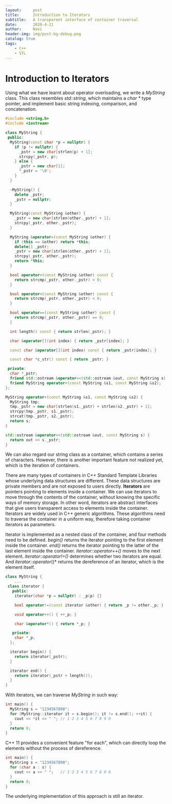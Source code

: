 ```yaml
---
layout:     post
title:      Introduction to Iterators
subtitle:   A transparent interface of container traversal
date:       2020-4-21
author:     Navi
header-img: img/post-bg-debug.png
catalog: true
tags:
    - C++
    - STL
---
```


# Introduction to Iterators

Using what we have learnt about operator overloading, we write a *MyString* class. This class resembles *std::string*, which maintains a *char \** type pointer, and implement basic string indexing, comparison, and concatenation.

```cpp
#include <string.h>
#include <iostream>

class MyString {
 public:
  MyString(const char *p = nullptr) {
    if (p != nullptr) {
      _pstr = new char[strlen(p) + 1];
      strcpy(_pstr, p);
    } else {
      _pstr = new char[1];
      *_pstr = '\0';
    }
  }

  ~MyString() {
    delete _pstr;
    _pstr = nullptr;
  }

  MyString(const MyString &other) {
    _pstr = new char[strlen(other._pstr) + 1];
    strcpy(_pstr, other._pstr);
  }

  MyString &operator=(const MyString &other) {
    if (this == &other) return *this;
    delete[] _pstr;
    _pstr = new char[strlen(other._pstr) + 1];
    strcpy(_pstr, other._pstr);
    return *this;
  }

  bool operator>(const MyString &other) const {
    return strcmp(_pstr, other._pstr) > 0;
  }

  bool operator<(const MyString &other) const {
    return strcmp(_pstr, other._pstr) < 0;
  }

  bool operator==(const MyString &other) const {
    return strcmp(_pstr, other._pstr) == 0;
  }

  int length() const { return strlen(_pstr); }

  char &operator[](int index) { return _pstr[index]; }

  const char &operator[](int index) const { return _pstr[index]; }

  const char *c_str() const { return _pstr; }

 private:
  char *_pstr;
  friend std::ostream &operator<<(std::ostream &out, const MyString s);
  friend MyString operator+(const MyString &s1, const MyString &s2);
};

MyString operator+(const MyString &s1, const MyString &s2) {
  MyString tmp;
  tmp._pstr = new char[strlen(s1._pstr) + strlen(s2._pstr) + 1];
  strcpy(tmp._pstr, s1._pstr);
  strcat(tmp._pstr, s2._pstr);
  return s;
}

std::ostream &operator<<(std::ostream &out, const MyString s) {
  return out << s._pstr;
}
```

We can also regard our string class as a container, which contains a series of characters. However, there is another important feature not realized yet, which is the iteration of containers. 

There are many types of containers in C++ Standard Template Libraries whose underlying data structures are different. These data structures are private members and are not exposed to users directly. **Iterators** are pointers pointing to elements inside a container. We can use iterators to move through the contents of the container, without knowing the specific ways of memory storage. In other word, iterators are abstract interfaces that give users transparent access to elements inside the container. Iterators are widely used in C++ generic algorithms. These algorithms need to traverse the container in a uniform way, therefore taking container iterators as parameters.

Iterator is implemented as a nested class of the container, and four methods need to be defined. *begin()* returns the iterator pointing to the first element inside the container. *end()* returns the iterator pointing to the latter of the last element inside the container. *iterator::operator++()* moves to the next element. *iterator::operator!=()* determines whether two iterators are equal. And *iterator::operator*()* returns the dereference of an iterator, which is the element itself.

```cpp
class MyString {
    ...
 class iterator {
   public:
    iterator(char *p = nullptr) : _p(p) {}

    bool operator!=(const iterator &other) { return _p != other._p; }

    void operator++() { ++_p; }

    char &operator*() { return *_p; }

   private:
    char *_p;
  };

  iterator begin() { 
    return iterator(_pstr); 
  }

  iterator end() {
    return iterator(_pstr + length());
  }
}
```

With iterators, we can traverse *MyString* in such way:

```cpp
int main() {
  MyString s = "1234567890";
  for (MyString::iterator it = s.begin(); it != s.end(); ++it) {
    cout << *it << " ";	// 1 2 3 4 5 6 7 8 9 0
  }
  return 0;
}
```

C++ 11 provides a convenient feature "for each", which can directly loop the elements without the process of dereference.

```cpp
int main() {
  MyString s = "1234567890";
  for (char a : s) {
    cout << a << " ";	// 1 2 3 4 5 6 7 8 9 0
  }
  return 0;
}
```

The underlying implementation of this approach is still an iterator.